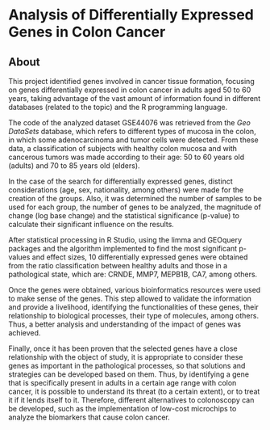 # Analysis of Differentially Expressed Genes in Colon Cancer

<!--more-->

## About

This project identified genes involved in cancer tissue formation, 
focusing on genes differentially expressed in colon cancer in adults 
aged 50 to 60 years, taking advantage of the vast amount of information 
found in different databases (related to the topic) and the R programming 
language.

The code of the analyzed dataset GSE44076 was retrieved from the *Geo 
DataSets* database, which refers to different types of mucosa in the colon, 
in which some adenocarcinoma and tumor cells were detected. From these data, 
a classification of subjects with healthy colon mucosa and with cancerous tumors 
was made according to their age: 50 to 60 years old (adults) and 70 to 85 years 
old (elders). 

In the case of the search for differentially expressed genes, distinct considerations 
(age, sex, nationality, among others) were made for the creation of the groups. Also, it was 
determined the number of samples to be used for each group, the number of genes to 
be analyzed, the magnitude of change (log base change) and the statistical 
significance (p-value) to calculate their significant influence on the results. 

After statistical processing in R Studio, using the limma and GEOquery packages and
the algorithm implemented to find the most significant p-values and effect sizes, 
10 differentially expressed genes were obtained from the ratio classification 
between healthy adults and those in a pathological state, which are: CRNDE, MMP7, 
MEPB1B, CA7, among others.

Once the genes were obtained, various bioinformatics resources were used to make 
sense of the genes. This step allowed to validate the information and provide a 
livelihood, identifying the functionalities of these genes, their relationship 
to biological processes, their type of molecules, among others. Thus, a better 
analysis and understanding of the impact of genes was achieved.

Finally, once it has been proven that the selected genes have a close relationship 
with the object of study, it is appropriate to consider these genes as important 
in the pathological processes, so that solutions and strategies can be developed 
based on them. Thus, by identifying a gene that is specifically present 
in adults in a certain age range with colon cancer, it is possible to understand 
its threat (to a certain extent), or to treat it if it lends itself to it. Therefore, 
different alternatives to colonoscopy can be developed, such as the implementation 
of low-cost microchips to analyze the biomarkers that cause colon cancer.



